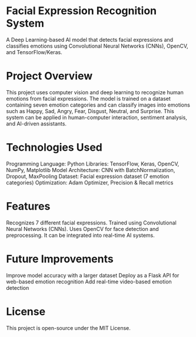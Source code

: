 # Facial Expression Recognition System
A Deep Learning-based AI model that detects facial expressions and classifies emotions using Convolutional Neural Networks (CNNs), OpenCV, and TensorFlow/Keras.

# Project Overview
This project uses computer vision and deep learning to recognize human emotions from facial expressions. The model is trained on a dataset containing seven emotion categories and can classify images into emotions such as Happy, Sad, Angry, Fear, Disgust, Neutral, and Surprise. This system can be applied in human-computer interaction, sentiment analysis, and AI-driven assistants.

# Technologies Used
Programming Language: Python
Libraries: TensorFlow, Keras, OpenCV, NumPy, Matplotlib
Model Architecture: CNN with BatchNormalization, Dropout, MaxPooling
Dataset: Facial expression dataset (7 emotion categories)
Optimization: Adam Optimizer, Precision & Recall metrics

# Features
Recognizes 7 different facial expressions.
Trained using Convolutional Neural Networks (CNNs).
Uses OpenCV for face detection and preprocessing.
It can be integrated into real-time AI systems.

# Future Improvements
Improve model accuracy with a larger dataset
Deploy as a Flask API for web-based emotion recognition
Add real-time video-based emotion detection

# License
This project is open-source under the MIT License.
